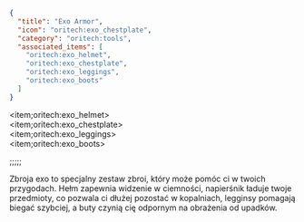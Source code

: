 ```json
{
  "title": "Exo Armor",
  "icon": "oritech:exo_chestplate",
  "category": "oritech:tools",
  "associated_items": [
    "oritech:exo_helmet",
    "oritech:exo_chestplate",
    "oritech:exo_leggings",
    "oritech:exo_boots"
  ]
}
```
<item;oritech:exo_helmet>  
<item;oritech:exo_chestplate>  
<item;oritech:exo_leggings>  
<item;oritech:exo_boots>  

;;;;;

Zbroja exo to specjalny zestaw zbroi, który może pomóc ci w twoich przygodach. Hełm zapewnia widzenie w ciemności, napierśnik ładuje twoje przedmioty, co pozwala ci dłużej pozostać w kopalniach, legginsy pomagają biegać szybciej, a buty czynią cię odpornym na obrażenia od upadków.